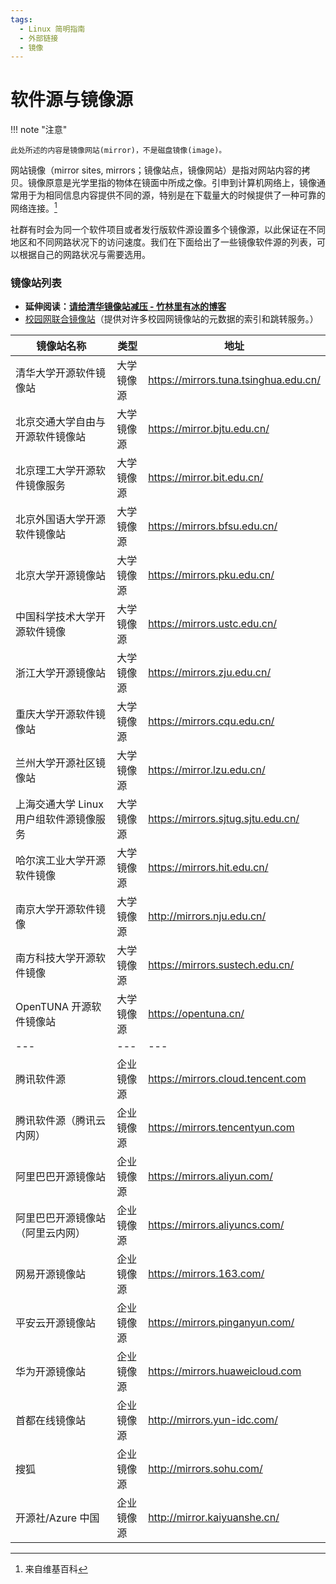 ```yaml
---
tags:
  - Linux 简明指南
  - 外部链接
  - 镜像
---
```


# 软件源与镜像源

!!! note "注意"

    此处所述的内容是镜像网站(mirror)，不是磁盘镜像(image)。

网站镜像（mirror sites, mirrors；镜像站点，镜像网站）是指对网站内容的拷贝。镜像原意是光学里指的物体在镜面中所成之像。引申到计算机网络上，镜像通常用于为相同信息内容提供不同的源，特别是在下载量大的时候提供了一种可靠的网络连接。[^wikipedia-mirror]

社群有时会为同一个软件项目或者发行版软件源设置多个镜像源，以此保证在不同地区和不同网路状况下的访问速度。我们在下面给出了一些镜像软件源的列表，可以根据自己的网路状况与需要选用。

### 镜像站列表

- **延伸阅读：[请给清华镜像站减压 - 竹林里有冰的博客](https://zhul.in/2021/05/27/relieve-the-pressure-of-tuna-mirror-site-please/)**
- [校园网联合镜像站](https://mirrors.cernet.edu.cn/list)（提供对许多校园网镜像站的元数据的索引和跳转服务。）

|镜像站名称|类型|地址|
|---|---|---|
|清华大学开源软件镜像站|大学镜像源|<https://mirrors.tuna.tsinghua.edu.cn/>|
|北京交通大学自由与开源软件镜像站|大学镜像源|<https://mirror.bjtu.edu.cn/>|
|北京理工大学开源软件镜像服务|大学镜像源|<https://mirror.bit.edu.cn/>|
|北京外国语大学开源软件镜像站|大学镜像源|<https://mirrors.bfsu.edu.cn/>|
|北京大学开源镜像站|大学镜像源|<https://mirrors.pku.edu.cn/>|
|中国科学技术大学开源软件镜像|大学镜像源|<https://mirrors.ustc.edu.cn/>|
|浙江大学开源镜像站|大学镜像源|<https://mirrors.zju.edu.cn/>|
|重庆大学开源软件镜像站|大学镜像源|<https://mirrors.cqu.edu.cn/>|
|兰州大学开源社区镜像站|大学镜像源|<https://mirror.lzu.edu.cn/>|
|上海交通大学 Linux 用户组软件源镜像服务|大学镜像源|<https://mirrors.sjtug.sjtu.edu.cn/>|
|哈尔滨工业大学开源软件镜像|大学镜像源|<https://mirrors.hit.edu.cn/>|
|南京大学开源软件镜像|大学镜像源|<http://mirrors.nju.edu.cn/>|
|南方科技大学开源软件镜像|大学镜像源|<https://mirrors.sustech.edu.cn/>|
|OpenTUNA 开源软件镜像站|大学镜像源|<https://opentuna.cn/>|
|---|---|---|
|腾讯软件源|企业镜像源|<https://mirrors.cloud.tencent.com>|
|腾讯软件源（腾讯云内网）|企业镜像源|<https://mirrors.tencentyun.com>|
|阿里巴巴开源镜像站|企业镜像源|<https://mirrors.aliyun.com/>|
|阿里巴巴开源镜像站（阿里云内网）|企业镜像源|<https://mirrors.aliyuncs.com/>|
|网易开源镜像站|企业镜像源|<https://mirrors.163.com/>|
|平安云开源镜像站|企业镜像源|<https://mirrors.pinganyun.com/>|
|华为开源镜像站|企业镜像源|<https://mirrors.huaweicloud.com>|
|首都在线镜像站|企业镜像源|<http://mirrors.yun-idc.com/>|
|搜狐|企业镜像源|<http://mirrors.sohu.com/>|
|开源社/Azure 中国|企业镜像源|<http://mirror.kaiyuanshe.cn/>|


[^wikipedia-mirror]: 来自维基百科